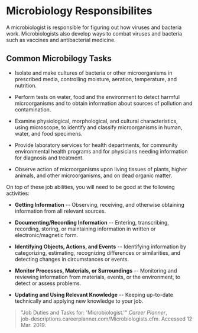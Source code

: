 # Microbiology Responsibilites
A microbiologist is responsible for figuring out how viruses and bacteria work. Microbiologists also develop ways to combat viruses and bacteria such as vaccines and antibacterial medicine.

## Common Microbilogy Tasks
- Isolate and make cultures of bacteria or other microorganisms in prescribed media, controlling moisture, aeration, temperature, and nutrition.  
  
- Perform tests on water, food and the environment to detect harmful microorganisms and to obtain information about sources of pollution and contamination.  
  
- Examine physiological, morphological, and cultural characteristics, using microscope, to identify and classify microorganisms in human, water, and food specimens.  
  
- Provide laboratory services for health departments, for community environmental health programs and for physicians needing information for diagnosis and treatment.  
  
- Observe action of microorganisms upon living tissues of plants, higher animals, and other microorganisms, and on dead organic matter.

On top of these job abilities, you will need to be good at the following activities:

- **Getting Information** -- Observing, receiving, and otherwise obtaining information from all relevant sources.  
  
  

- **Documenting/Recording Information** -- Entering, transcribing, recording, storing, or maintaining information in written or electronic/magnetic form.  
  
  
- **Identifying Objects, Actions, and Events** -- Identifying information by categorizing, estimating, recognizing differences or similarities, and detecting changes in circumstances or events.  
  
  
- **Monitor Processes, Materials, or Surroundings** -- Monitoring and reviewing information from materials, events, or the environment, to detect or assess problems.  
  
  
- **Updating and Using Relevant Knowledge** -- Keeping up-to-date technically and applying new knowledge to your job.
>"Job Duties and Tasks for: 'Microbiologist.'" _Career Planner_,  
job-descriptions.careerplanner.com/Microbiologists.cfm. Accessed 12 Mar.  2019.
<!--stackedit_data:
eyJoaXN0b3J5IjpbMjExNzk5Njc4M119
-->